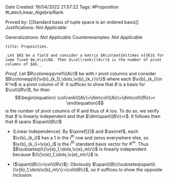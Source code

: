 <br />
<br />

Date Created: 18/04/2022 21:57:22
Tags: #Proposition #Later/Linear_Algebra/Rank

Proved by: [[Standard basis of tuple space is an ordered basis]]
Justifications: _Not Applicable_

Generalizations: _Not Applicable_
Counterexamples: _Not Applicable_

``` ad-Proposition
title: Proposition.

_Let $K$ be a field and consider a matrix $A\in\mat{m\times n}{K}$ for some fixed $m,n\in\N$. Then $\col\rank\l(A\r)$ is the number of pivot columns of $A$._

```

_Proof_. Let $R\coloneqq\rref\l(A\r)$ be with $r$ pivot columns and consider $B\coloneqq\l\{\v{b}_{k_1},\dots,\v{b}_{k_r}\r\}$ where each $\v{b}_{k_i}\in K^m$ is a pivot column of $R$. It suffices to show that $B$ is a basis for $\col\l(R\r)$, for then
$$\begin{equation}
    \col\rank\l(A\r)=\dim\col\l(A\r)=\dim\col\l(R\r)=r
\end{equation}$$
is the number of pivot columns of $R$ and thus of $A$ too. To do so, we verify that $B$ is linearly independent and that $\dim\span\l(B\r)=r$. It follows then that $B$ spans $\span\l(B\r)$
* (Linear independence): By $\axiref[2]$ and $\axirref$, each $\v{b}_{k_i}$ has a $1$ in the $i^\textrm{th}$ row and zeros everywhere else, so $\v{b}_{k_i}=\v{e}_i$ is the $i^\textrm{th}$ standard basis vector for $K^m$. Thus $B\subseteq\l\{\v{e}_1,\dots,\v{e}_m\r\}$ is linearly independent because $\l\{\v{e}_1,\dots,\v{e}_m\r\}$ is.

* ($\span\l(B\r)=\col\l(R\r)$): Obviously $\span\l(B\r)\subseteq\span\l\{\v{b}_1,\dots\v{b}_m\r\}=\col\l(R\r)$, so it suffices to show the opposite inclusion.
